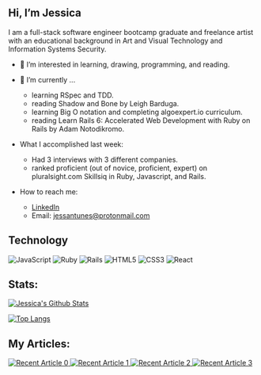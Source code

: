 
## Hi, I’m Jessica 
  
I am a full-stack software engineer bootcamp graduate and freelance artist with an educational 
background in Art and Visual Technology and Information Systems Security.



  - 👀 I’m interested in learning, drawing, programming, and reading.
  
  - 🌱 I’m currently ...
      - learning RSpec and TDD.
      - reading Shadow and Bone by Leigh Barduga.
      - learning Big O notation and completing algoexpert.io curriculum.
      - reading Learn Rails 6: Accelerated Web Development with Ruby on Rails by Adam Notodikromo.

  - What I accomplished last week:
      - Had 3 interviews with 3 different companies.
      - ranked proficient (out of novice, proficient, expert) on pluralsight.com Skillsiq in Ruby, Javascript, and Rails.
      
  - How to reach me: 
      - [LinkedIn](https://www.linkedin.com/in/jessica-antunes/)
      - Email: jessantunes@protonmail.com

## Technology
<img alt="JavaScript" src="https://img.shields.io/badge/javascript-%23323330.svg?style=for-the-badge&logo=javascript&logoColor=%23F7DF1E"/> <img alt="Ruby" src="https://img.shields.io/badge/ruby-%23CC342D.svg?style=for-the-badge&logo=ruby&logoColor=white"/> <img alt="Rails" src="https://img.shields.io/badge/rails-%23CC0000.svg?style=for-the-badge&logo=ruby-on-rails&logoColor=white"/> <img alt="HTML5" src="https://img.shields.io/badge/html5-%23E34F26.svg?style=for-the-badge&logo=html5&logoColor=white"/> <img alt="CSS3" src="https://img.shields.io/badge/css3-%231572B6.svg?style=for-the-badge&logo=css3&logoColor=white"/> <img alt="React" src="https://img.shields.io/badge/React-61DAFB?logo=react&logoColor=white&style=for-the-badge" />
      
      
## Stats:

[![Jessica's Github Stats](https://github-readme-stats.vercel.app/api?username=jessantunes&count_private=true&show_icons=true&theme=radical&hide_rank=false)](https://github.com/jessantunes/github-readme-stats)

[![Top Langs](https://github-readme-stats.vercel.app/api/top-langs/?username=jessantunes&layout=compact)](https://github.com/jessantunes/github-readme-stats)


 ## My Articles:
 
<a target="_blank" href="https://github-readme-medium-recent-article.vercel.app/medium/@jessantunes2021/0"><img src="https://github-readme-medium-recent-article.vercel.app/medium/@jessantunes2021/0" alt="Recent Article 0">
<a target="_blank" href="https://github-readme-medium-recent-article.vercel.app/medium/@jessantunes2021/1"><img src="https://github-readme-medium-recent-article.vercel.app/medium/@jessantunes2021/1" alt="Recent Article 1">
<a target="_blank" href="https://github-readme-medium-recent-article.vercel.app/medium/@jessantunes2021/2"><img src="https://github-readme-medium-recent-article.vercel.app/medium/@jessantunes2021/2" alt="Recent Article 2">
<a target="_blank" href="https://github-readme-medium-recent-article.vercel.app/medium/@jessantunes2021/3"><img src="https://github-readme-medium-recent-article.vercel.app/medium/@jessantunes2021/3" alt="Recent Article 3">


 

  
